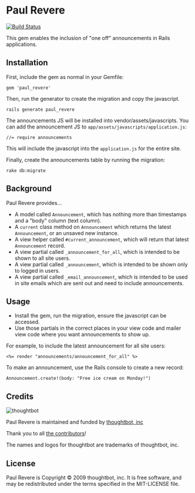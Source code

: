 # Paul Revere

[![Build Status](https://travis-ci.org/thoughtbot/paul_revere.svg?branch=master)](https://travis-ci.org/thoughtbot/paul_revere)

This gem enables the inclusion of "one off" announcements in Rails applications.

## Installation

First, include the gem as normal in your Gemfile:

    gem 'paul_revere'

Then, run the generator to create the migration and copy the javascript.

    rails generate paul_revere

The announcements JS will be installed into vendor/assets/javascripts.
You can add the announcement JS to `app/assets/javascripts/application.js`:

    //= require announcements

This will include the javascript into the `application.js` for the entire site.

Finally, create the announcements table by running the migration:

    rake db:migrate

## Background

Paul Revere provides...

* A model called `Announcement`, which has nothing more than timestamps and a
  "body" column (text column).
* A `current` class method on `Announcement` which returns the latest
  `Announcement`, or an unsaved new instance.
* A view helper called `#current_announcement`, which will return that latest
  `Announcement` record.
* A view partial called `_announcement_for_all`, which is intended to be shown
  to all site users.
* A view partial called `_announcement`, which is intended to be shown only to
  logged in users.
* A view partial called `_email_announcement`, which is intended to be used in
  site emails which are sent out and need to include announcements.

## Usage

* Install the gem, run the migration, ensure the javascript can be accessed.
* Use those partials in the correct places in your view code and mailer view
  code where you want announcements to show up.

For example, to include the latest announcement for all site users:

```
<%= render "announcements/announcement_for_all" %>
```

To make an announcement, use the Rails console to create a new record:

```
Announcement.create!(body: "Free ice cream on Monday!")
```

## Credits

![thoughtbot](http://thoughtbot.com/images/tm/logo.png)

Paul Revere is maintained and funded by [thoughtbot, inc](http://thoughtbot.com/community)

Thank you to all [the contributors](https://github.com/thoughtbot/paul_revere/contributors)!

The names and logos for thoughtbot are trademarks of thoughtbot, inc.

## License

Paul Revere is Copyright © 2009 thoughtbot, inc. It is free software, and may be
redistributed under the terms specified in the MIT-LICENSE file.
